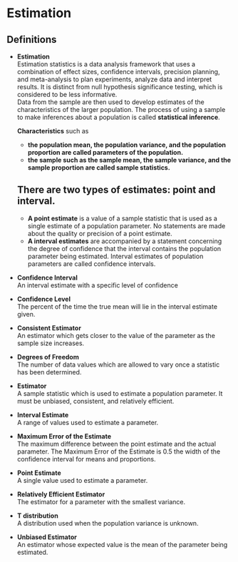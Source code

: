 # Estimation

## Definitions

- **Estimation** \
    Estimation statistics is a data analysis framework that uses a combination of effect sizes, confidence intervals, precision planning, and meta-analysis to plan experiments, analyze data and interpret results. It is distinct from null hypothesis significance testing, which is considered to be less informative. \
    Data from the sample are then used to develop estimates of the characteristics of the larger population. The process of using a sample to make inferences about a population is called **statistical inference**. 
    
    **Characteristics** such as 
    - **the population mean, the population variance, and the population proportion are called parameters of the population.** 
    - **the sample such as the sample mean, the sample variance, and the sample proportion are called sample statistics.** 

    ## There are two types of estimates: point and interval. 
    - **A point estimate** is a value of a sample statistic that is used as a single estimate of a population parameter. No statements are made about the quality or precision of a point estimate.
    - **A interval estimates** are accompanied by a statement concerning the degree of confidence that the interval contains the population parameter being estimated. Interval estimates of population parameters are called confidence intervals.

- **Confidence Interval** \
An interval estimate with a specific level of confidence

- **Confidence Level** \
The percent of the time the true mean will lie in the interval estimate given.

- **Consistent Estimator** \
An estimator which gets closer to the value of the parameter as the sample size increases.

- **Degrees of Freedom** \
The number of data values which are allowed to vary once a statistic has been determined.

- **Estimator** \
A sample statistic which is used to estimate a population parameter. It must be unbiased, consistent, and relatively efficient.

- **Interval Estimate** \
A range of values used to estimate a parameter.

- **Maximum Error of the Estimate** \
The maximum difference between the point estimate and the actual parameter. The Maximum Error of the Estimate is 0.5 the width of the confidence interval for means and proportions.

- **Point Estimate** \
A single value used to estimate a parameter.

- **Relatively Efficient Estimator** \
The estimator for a parameter with the smallest variance.

- **T distribution** \
A distribution used when the population variance is unknown.

- **Unbiased Estimator** \
An estimator whose expected value is the mean of the parameter being estimated.

